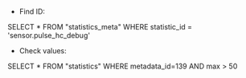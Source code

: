 - Find ID:

SELECT * FROM "statistics_meta" WHERE statistic_id = 'sensor.pulse_hc_debug'

- Check values:

SELECT * FROM "statistics" WHERE metadata_id=139 AND max > 50
